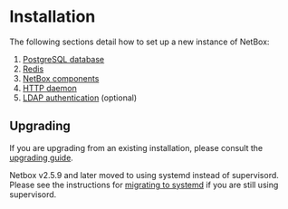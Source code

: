 # Installation

The following sections detail how to set up a new instance of NetBox:

1. [PostgreSQL database](1-postgresql.md)
1. [Redis](2-redis.md)
3. [NetBox components](3-netbox.md)
4. [HTTP daemon](4-http-daemon.md)
5. [LDAP authentication](5-ldap.md) (optional)

## Upgrading

If you are upgrading from an existing installation, please consult the [upgrading guide](upgrading.md).

Netbox v2.5.9 and later moved to using systemd instead of supervisord.  Please see the instructions for [migrating to systemd](migrating-to-systemd.md) if you are still using supervisord.
